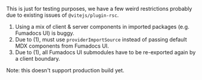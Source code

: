 This is just for testing purposes, we have a few weird restrictions probably due to existing issues of `@vitejs/plugin-rsc`.

1. Using a mix of client & server components in imported packages (e.g. Fumadocs UI) is buggy.
2. Due to (1), must use `providerImportSource` instead of passing default MDX components from Fumadocs UI.
3. Due to (1), all Fumadocs UI submodules have to be re-exported again by a client boundary.

Note: this doesn't support production build yet.
